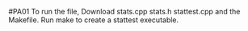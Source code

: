 #PA01
To run the file, Download stats.cpp stats.h stattest.cpp and the Makefile. Run make to create a stattest executable.
